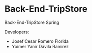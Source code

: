 # Back-End-TripStore
Back-End-TripStore Spring

Developers:
- Josef Cesar Romero Florida
- Yoimer Yanir Dávila Ramirez
